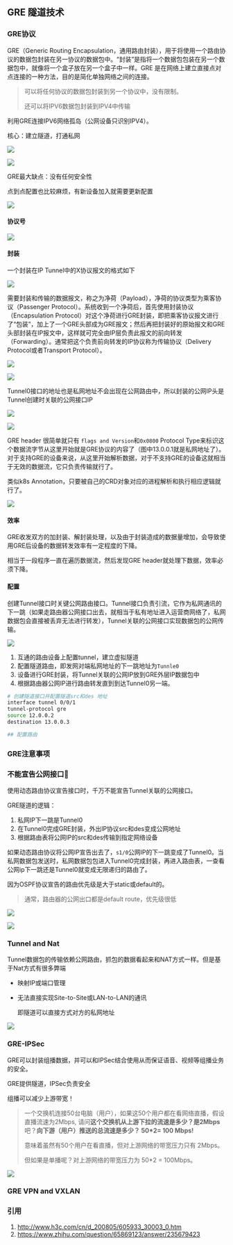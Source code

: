 ## GRE 隧道技术

### GRE协议

GRE（Generic Routing Encapsulation，通用路由封装），用于将使用一个路由协议的数据包封装在另一协议的数据包中。“封装”是指将一个数据包包装在另一个数据包中，就像将一个盒子放在另一个盒子中一样。GRE 是在网络上建立直接点对点连接的一种方法，目的是简化单独网络之间的连接。

> 可以将任何协议的数据包封装到另一个协议中，没有限制。
>
> 还可以将IPV6数据包封装到IPV4中传输

利用GRE连接IPV6网络孤岛（公网设备只识别IPV4）。

核心：建立隧道，打通私网

![](https://image-1300760561.cos.ap-beijing.myqcloud.com/bgyq-blog/gre-protoc.png)

![](https://image-1300760561.cos.ap-beijing.myqcloud.com/bgyq-blog/gre-tunnel.png)

GRE最大缺点：没有任何安全性

点到点配置也比较麻烦，有新设备加入就需要更新配置

![](https://image-1300760561.cos.ap-beijing.myqcloud.com/bgyq-blog/gre-pro-and-con.png)

#### 协议号

![](https://image-1300760561.cos.ap-beijing.myqcloud.com/bgyq-blog/IP协议号.jpg)

#### 封装

一个封装在IP Tunnel中的X协议报文的格式如下

![](https://image-1300760561.cos.ap-beijing.myqcloud.com/bgyq-blog/gre-封装.gif)

需要封装和传输的数据报文，称之为净荷（Payload），净荷的协议类型为乘客协议（Passenger Protocol）。系统收到一个净荷后，首先使用封装协议（Encapsulation Protocol）对这个净荷进行GRE封装，即把乘客协议报文进行了“包装”，加上了一个GRE头部成为GRE报文；然后再把封装好的原始报文和GRE头部封装在IP报文中，这样就可完全由IP层负责此报文的前向转发（Forwarding）。通常把这个负责前向转发的IP协议称为传输协议（Delivery Protocol或者Transport Protocol）。

![](https://image-1300760561.cos.ap-beijing.myqcloud.com/bgyq-blog/gre-封装-2.2.png)

![](https://image-1300760561.cos.ap-beijing.myqcloud.com/bgyq-blog/gre-封装-3.png)

Tunnel0接口的地址也是私网地址不会出现在公网路由中，所以封装的公网IP头是Tunnel创建时关联的公网接口IP

![](https://image-1300760561.cos.ap-beijing.myqcloud.com/bgyq-blog/gre-封装-5.png)

![](https://image-1300760561.cos.ap-beijing.myqcloud.com/bgyq-blog/gre封装-6.jpg)

GRE header 很简单就只有 `flags and Version`和`0x0800` Protocol Type来标识这个数据流字节从这里开始就是GRE协议的内容了（图中13.0.0.1就是私网地址了）。对于支持GRE的设备来说，从这里开始解析数据，对于不支持GRE的设备这就相当于无效的数据流，它只负责传输就行了。

类似k8s Annotation，只要被自己的CRD对象对应的进程解析和执行相应逻辑就行了。

![](https://image-1300760561.cos.ap-beijing.myqcloud.com/bgyq-blog/gre-封装-4.png)

#### 效率

GRE收发双方的加封装、解封装处理，以及由于封装造成的数据量增加，会导致使用GRE后设备的数据转发效率有一定程度的下降。

相当于一段程序一直在遍历数据流，然后发现GRE header就处理下数据，效率必须下降。

#### 配置

创建Tunnel接口时关键公网路由接口。Tunnel接口负责引流，它作为私网通讯的下一跳（如果走路由器公网接口出去，就相当于私有地址进入运营商网络了，私网数据包会直接被丢弃无法进行转发），Tunnel关联的公网接口实现数据包的公网传输。

![](https://image-1300760561.cos.ap-beijing.myqcloud.com/bgyq-blog/gre-tunnel-转发.png)

1. 互通的路由设备上配置tunnel，建立虚拟隧道
2. 配置隧道路由，即发网对端私网地址的下一跳地址为`Tunnle0`
3. 设备进行GRE封装，将Tunnel关联的公网IP放到GRE外层IP数据包中
4. 根据路由器公网IP进行路由转发直到到达Tunnel0另一端。

```bash
# 创建隧道接口并配置隧道src和des 地址
interface tunnel 0/0/1
tunnel-protocol gre
source 12.0.0.2
destination 13.0.0.3

## 配置路由


```

### GRE注意事项

### 不能宣告公网接口:face_with_head_bandage:

使用动态路由协议宣告接口时，千万不能宣告Tunnel关联的公网接口。

GRE隧道的逻辑：

1. 私网IP下一跳是Tunnel0
2. 在Tunnel0完成GRE封装，外出IP协议src和des变成公网地址
3. 根据路由表将公网IP的src和des传输到指定网络设备

如果动态路由协议将公网IP宣告出去了，`s1/0`公网IP的下一跳变成了Tunnel0。当私网数据包发送时，私网数据包包进入Tunnel0完成封装，再进入路由表，一查看公网ip下一跳还是Tunnel0就变成无限递归的路由了。

因为OSPF协议宣告的路由优先级是大于static或default的。

> 通常，路由器的公网出口都是default route，优先级很低

![](https://image-1300760561.cos.ap-beijing.myqcloud.com/bgyq-blog/gre-宣告公网路由.jpg)

![](https://image-1300760561.cos.ap-beijing.myqcloud.com/bgyq-blog/gre-禁止宣告公网IP.jpg)



### Tunnel and Nat

Tunnel数据包的传输依赖公网路由，抓包的数据看起来和NAT方式一样。但是基于Nat方式有很多弊端

* 映射IP或端口管理

* 无法直接实现Site-to-Site或LAN-to-LAN的通讯

  即隧道可以直接方式对方的私网地址

![](https://image-1300760561.cos.ap-beijing.myqcloud.com/bgyq-blog/vpn-and-nat.png)

### GRE-IPSec

GRE可以封装组播数据，并可以和IPSec结合使用从而保证语音、视频等组播业务的安全。

GRE提供隧道，IPSec负责安全

组播可以减少上游带宽！

> 一个交换机连接50台电脑（用户），如果这50个用户都在看网络直播，假设直播流速为2Mbps, 请问**这个交换机从上游下拉的流速是多少？是2Mbps**吧？**向下游（用户）推送的总流速是多少？ 50\*2= 100 Mbps!**
>
> 意味着虽然有50个用户在看直播，但对上游网络的带宽压力只有 2Mbps。
>
> 但如果是单播呢？对上游网络的带宽压力为 50*2 = 100Mbps。

![](https://image-1300760561.cos.ap-beijing.myqcloud.com/bgyq-blog/gre-ipsec.gif)



### GRE VPN and VXLAN



### 引用

1. http://www.h3c.com/cn/d_200805/605933_30003_0.htm
2. https://www.zhihu.com/question/65869123/answer/235679423
